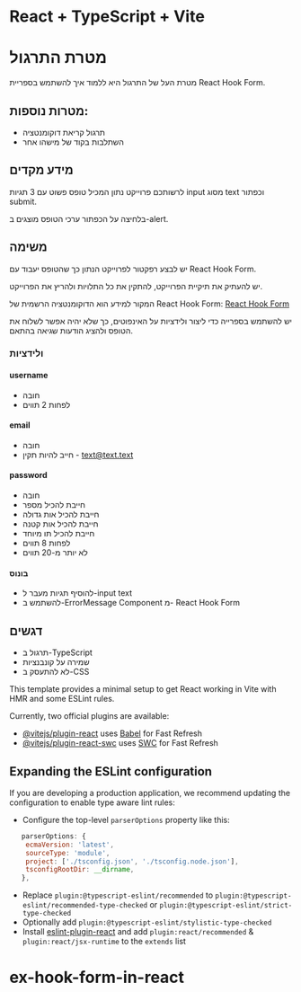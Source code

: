 # React + TypeScript + Vite

# מטרת התרגול

מטרת העל של התרגול היא ללמוד איך להשתמש בספריית React Hook Form.

## מטרות נוספות:

- תרגול קריאת דוקומנטציה
- השתלבות בקוד של מישהו אחר

## מידע מקדים

לרשותכם פרוייקט נתון המכיל טופס פשוט עם 3 תגיות input מסוג text וכפתור submit.

בלחיצה על הכפתור ערכי הטופס מוצגים ב-alert.

## משימה

יש לבצע רפקטור לפרוייקט הנתון כך שהטופס יעבוד עם React Hook Form.

יש להעתיק את תיקיית הפרוייקט, להתקין את כל התלויות ולהריץ את הפרוייקט.

המקור למידע הוא הדוקומנטציה הרשמית של React Hook Form:
[React Hook Form](https://react-hook-form.com/)

יש להשתמש בספרייה כדי ליצור ולידציות על האינפוטים, כך שלא יהיה אפשר לשלוח את הטופס ולהציג הודעות שגיאה בהתאם.

### ולידציות

#### username

- חובה
- לפחות 2 תווים

#### email

- חובה
- חייב להיות תקין - text@text.text

#### password

- חובה
- חייבת להכיל מספר
- חייבת להכיל אות גדולה
- חייבת להכיל אות קטנה
- חייבת להכיל תו מיוחד
- לפחות 8 תווים
- לא יותר מ-20 תווים

#### בונוס

- להוסיף תגיות מעבר ל-input text
- להשתמש ב-ErrorMessage Component מ- React Hook Form

## דגשים

- תרגול ב-TypeScript
- שמירה על קונבנציות
- לא להתעסק ב-CSS


This template provides a minimal setup to get React working in Vite with HMR and some ESLint rules.

Currently, two official plugins are available:

- [@vitejs/plugin-react](https://github.com/vitejs/vite-plugin-react/blob/main/packages/plugin-react/README.md) uses [Babel](https://babeljs.io/) for Fast Refresh
- [@vitejs/plugin-react-swc](https://github.com/vitejs/vite-plugin-react-swc) uses [SWC](https://swc.rs/) for Fast Refresh

## Expanding the ESLint configuration

If you are developing a production application, we recommend updating the configuration to enable type aware lint rules:

- Configure the top-level `parserOptions` property like this:

```js
   parserOptions: {
    ecmaVersion: 'latest',
    sourceType: 'module',
    project: ['./tsconfig.json', './tsconfig.node.json'],
    tsconfigRootDir: __dirname,
   },
```

- Replace `plugin:@typescript-eslint/recommended` to `plugin:@typescript-eslint/recommended-type-checked` or `plugin:@typescript-eslint/strict-type-checked`
- Optionally add `plugin:@typescript-eslint/stylistic-type-checked`
- Install [eslint-plugin-react](https://github.com/jsx-eslint/eslint-plugin-react) and add `plugin:react/recommended` & `plugin:react/jsx-runtime` to the `extends` list
# ex-hook-form-in-react
